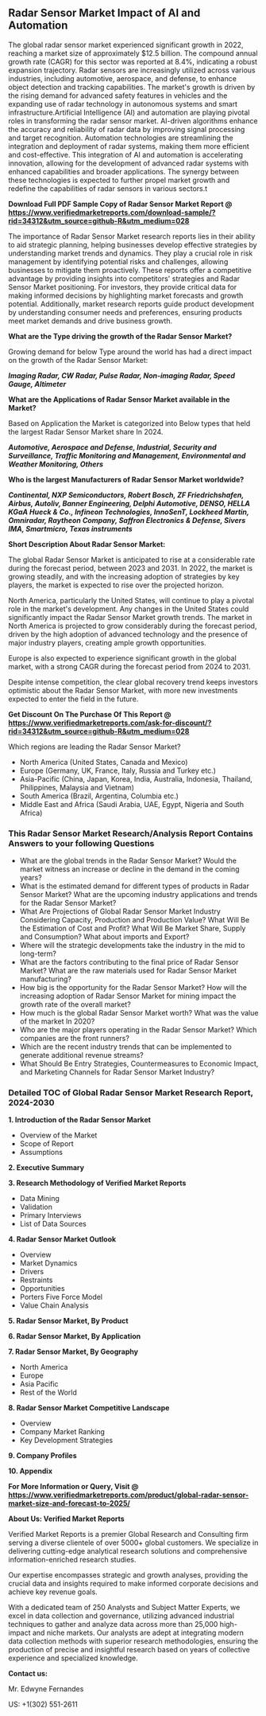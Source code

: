 <h2>Radar Sensor Market Impact of AI and Automation</h2>The global radar sensor market experienced significant growth in 2022, reaching a market size of approximately $12.5 billion. The compound annual growth rate (CAGR) for this sector was reported at 8.4%, indicating a robust expansion trajectory. Radar sensors are increasingly utilized across various industries, including automotive, aerospace, and defense, to enhance object detection and tracking capabilities. The market's growth is driven by the rising demand for advanced safety features in vehicles and the expanding use of radar technology in autonomous systems and smart infrastructure.Artificial Intelligence (AI) and automation are playing pivotal roles in transforming the radar sensor market. AI-driven algorithms enhance the accuracy and reliability of radar data by improving signal processing and target recognition. Automation technologies are streamlining the integration and deployment of radar systems, making them more efficient and cost-effective. This integration of AI and automation is accelerating innovation, allowing for the development of advanced radar systems with enhanced capabilities and broader applications. The synergy between these technologies is expected to further propel market growth and redefine the capabilities of radar sensors in various sectors.t</p><p id="" class=""><strong>Download Full PDF Sample Copy of Radar Sensor Market Report @ <a href="https://www.verifiedmarketreports.com/download-sample/?rid=34312&utm_source=github-R&utm_medium=028" target="_blank">https://www.verifiedmarketreports.com/download-sample/?rid=34312&utm_source=github-R&utm_medium=028</a></strong></p><p>The importance of&nbsp;Radar Sensor Market research reports lies in their ability to aid strategic planning, helping businesses develop effective strategies by understanding market trends and dynamics. They play a crucial role in risk management by identifying potential risks and challenges, allowing businesses to mitigate them proactively. These reports offer a competitive advantage by providing insights into competitors' strategies and Radar Sensor Market positioning. For investors, they provide critical data for making informed decisions by highlighting market forecasts and growth potential. Additionally, market research reports guide product development by understanding consumer needs and preferences, ensuring products meet market demands and drive business growth.</p><p><strong>What are the&nbsp;Type driving the growth of the Radar Sensor Market?</strong></p><p id="" class="">Growing demand for below Type around the world has had a direct impact on the growth of the Radar Sensor Market:</p><em><strong>Imaging Radar, CW Radar, Pulse Radar, Non-imaging Radar, Speed Gauge, Altimeter</strong></em></p><strong>What are the&nbsp;Applications&nbsp;of Radar Sensor Market available in the Market?</strong></p><p id="" class="">Based on Application the Market is categorized into Below types that held the largest Radar Sensor Market share In 2024.</p><em><strong>Automotive, Aerospace and Defense, Industrial, Security and Surveillance, Traffic Monitoring and Management, Environmental and Weather Monitoring, Others</strong></em></p><strong>Who is the largest Manufacturers of Radar Sensor Market worldwide?</strong></p><p><em><strong>Continental, NXP Semiconductors, Robert Bosch, ZF Friedrichshafen, Airbus, Autoliv, Banner Engineering, Delphi Automotive, DENSO, HELLA KGaA Hueck & Co., Infineon Technologies, InnoSenT, Lockheed Martin, Omniradar, Raytheon Company, Saffron Electronics & Defense, Sivers IMA, Smartmicro, Texas instruments</strong></em></p><p id="" class=""><strong>Short Description About Radar Sensor Market:</strong></p><p>The global Radar Sensor Market is anticipated to rise at a considerable rate during the forecast period, between 2023 and 2031. In 2022, the market is growing steadily, and with the increasing adoption of strategies by key players, the market is expected to rise over the projected horizon.</p><p>North America, particularly the United States, will continue to play a pivotal role in the market's development. Any changes in the United States could significantly impact the Radar Sensor Market growth trends. The market in North America is projected to grow considerably during the forecast period, driven by the high adoption of advanced technology and the presence of major industry players, creating ample growth opportunities.</p><p>Europe is also expected to experience significant growth in the global market, with a strong CAGR during the forecast period from 2024 to 2031.</p><p>Despite intense competition, the clear global recovery trend keeps investors optimistic about the Radar Sensor Market, with more new investments expected to enter the field in the future.</p><p id="" class=""><strong>Get Discount On The Purchase Of This Report @ <a href="https://www.verifiedmarketreports.com/ask-for-discount/?rid=34312&utm_source=github-R&utm_medium=028" target="_blank">https://www.verifiedmarketreports.com/ask-for-discount/?rid=34312&utm_source=github-R&utm_medium=028</a></strong></p>Which regions are leading the Radar Sensor Market?</p><ul><li>North America (United States, Canada and Mexico)</li><li>Europe (Germany, UK, France, Italy, Russia and Turkey etc.)</li><li>Asia-Pacific (China, Japan, Korea, India, Australia, Indonesia, Thailand, Philippines, Malaysia and Vietnam)</li><li>South America (Brazil, Argentina, Columbia etc.)</li><li>Middle East and Africa (Saudi Arabia, UAE, Egypt, Nigeria and South Africa)</li></ul><h3 id="" class="">This Radar Sensor Market Research/Analysis Report Contains Answers to your following Questions</h3><ul><li>What are the global trends in the Radar Sensor Market? Would the market witness an increase or decline in the demand in the coming years?</li><li>What is the estimated demand for different types of products in Radar Sensor Market? What are the upcoming industry applications and trends for the Radar Sensor Market?</li><li>What Are Projections of Global Radar Sensor Market Industry Considering Capacity, Production and Production Value? What Will Be the Estimation of Cost and Profit? What Will Be Market Share, Supply and Consumption? What about imports and Export?</li><li>Where will the strategic developments take the industry in the mid to long-term?</li><li>What are the factors contributing to the final price of Radar Sensor Market? What are the raw materials used for Radar Sensor Market manufacturing?</li><li>How big is the opportunity for the Radar Sensor Market? How will the increasing adoption of Radar Sensor Market for mining impact the growth rate of the overall market?</li><li>How much is the global Radar Sensor Market worth? What was the value of the market In 2020?</li><li>Who are the major players operating in the Radar Sensor Market? Which companies are the front runners?</li><li>Which are the recent industry trends that can be implemented to generate additional revenue streams?</li><li>What Should Be Entry Strategies, Countermeasures to Economic Impact, and Marketing Channels for Radar Sensor Market Industry?</li></ul><h3 id="" class="">Detailed TOC of Global Radar Sensor Market Research Report, 2024-2030</h3><p id="" class=""><strong>1. Introduction of the Radar Sensor Market</strong></p><ul><li>Overview of the Market</li><li>Scope of Report</li><li>Assumptions</li></ul><p id="" class=""><strong>2. Executive Summary</strong></p><p id="" class=""><strong>3. Research Methodology of Verified Market Reports</strong></p><ul><li>Data Mining</li><li>Validation</li><li>Primary Interviews</li><li>List of Data Sources</li></ul><p id="" class=""><strong>4. Radar Sensor Market Outlook</strong></p><ul><li>Overview</li><li>Market Dynamics</li><li>Drivers</li><li>Restraints</li><li>Opportunities</li><li>Porters Five Force Model</li><li>Value Chain Analysis</li></ul><p id="" class=""><strong>5. Radar Sensor Market, By Product</strong></p><p id="" class=""><strong>6. Radar Sensor Market, By Application</strong></p><p id="" class=""><strong>7. Radar Sensor Market, By Geography</strong></p><ul><li>North America</li><li>Europe</li><li>Asia Pacific</li><li>Rest of the World</li></ul><p id="" class=""><strong>8. Radar Sensor Market Competitive Landscape</strong></p><ul><li>Overview</li><li>Company Market Ranking</li><li>Key Development Strategies</li></ul><p id="" class=""><strong>9. Company Profiles</strong></p><p id="" class=""><strong>10. Appendix</strong></p><p id="" class=""><strong>For More Information or Query, Visit @ <a href="https://www.verifiedmarketreports.com/product/global-radar-sensor-market-size-and-forecast-to-2025/" target="_blank">https://www.verifiedmarketreports.com/product/global-radar-sensor-market-size-and-forecast-to-2025/</a></strong></p><p id="" class=""><strong>About Us: Verified Market Reports</strong></p><p id="" class="">Verified Market Reports is a premier Global Research and Consulting firm serving a diverse clientele of over 5000+ global customers. We specialize in delivering cutting-edge analytical research solutions and comprehensive information-enriched research studies.</p><p id="" class="">Our expertise encompasses strategic and growth analyses, providing the crucial data and insights required to make informed corporate decisions and achieve key revenue goals.</p><p id="" class="">With a dedicated team of 250 Analysts and Subject Matter Experts, we excel in data collection and governance, utilizing advanced industrial techniques to gather and analyze data across more than 25,000 high-impact and niche markets. Our analysts are adept at integrating modern data collection methods with superior research methodologies, ensuring the production of precise and insightful research based on years of collective experience and specialized knowledge.</p><p id="" class=""><strong>Contact us:</strong></p><p id="" class="">Mr. Edwyne Fernandes</p><p id="" class="">US: +1(302) 551-2611</p>